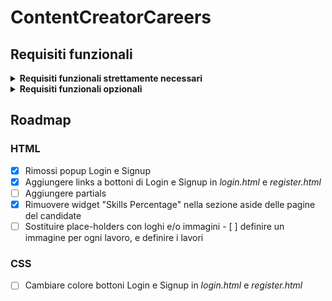 # ContentCreatorCareers

## Requisiti funzionali
<details>
  <summary><b>Requisiti funzionali strettamente necessari</b></summary>
  
1. **Autenticazione e autorizzazione degli utenti**
   - **Registrazione utente:** Permettere agli utenti di creare account (flussi separati per creatori di contenuti e aziende).
   - **Login/Logout:** Funzionalità di login e logout sicure.
   - **Gestione delle password:** Funzionalità di reset e modifica della password.

2. **Profili utente**
   - **Profili dei creatori di contenuti:**
     - Dettagli personali
     - Portfolio (video, articoli, link ai social media)
     - Capacità e competenze
     - Caricare il curriculum vitae
   - **Profili aziendali:**
     - Informazioni sull'azienda
     - Storico degli annunci di lavoro
     - Dettagli di contatto

3. **Annunci di lavoro**
   - **Pubblicazione di offerte di lavoro:** Le aziende possono creare, modificare e cancellare gli annunci di lavoro.
   - **Ricerca delle offerte di lavoro:** I creatori di contenuti possono cercare le offerte di lavoro utilizzando vari filtri (ad esempio, tipo di lavoro, posizione, retribuzione, competenze richieste).
   - **Dettagli del lavoro:** Descrizioni dettagliate del lavoro, requisiti e procedure di candidatura.

4. **Gestione delle candidature**
   - **Candidatura:** I creatori di contenuti possono candidarsi agli annunci di lavoro direttamente attraverso la piattaforma.
   - **Tracciamento delle candidature:** Le aziende possono tracciare e gestire le candidature ricevute.

5. **Sistema di notifica**
   - **Notifiche via e-mail:** Per gli annunci di lavoro, gli aggiornamenti delle candidature e le visualizzazioni dei profili.
   - **Notifiche all'interno dell'app:** per messaggi, raccomandazioni di lavoro e aggiornamenti sullo stato delle candidature.

6. **Dashboard dell'amministratore**
   - **Gestione degli utenti:** Gli amministratori possono gestire gli account dei creatori di contenuti e delle aziende.
   - **Gestione degli annunci di lavoro:** Gli amministratori possono monitorare e gestire gli annunci di lavoro.
   - **Generazione di report:** Analisi degli annunci di lavoro, dell'attività degli utenti e dei tassi di candidatura.
</details>

<details>
  <summary><b>Requisiti funzionali opzionali</b></summary>
  
1. **Ricerca avanzata e matching**
   - **Raccomandazioni di lavoro:** Raccomandazioni di lavoro personalizzate basate sui dettagli del profilo e sull'attività.
   - **Ricerche e avvisi salvati:** Gli utenti possono salvare le ricerche e impostare avvisi per le nuove offerte di lavoro.

2. **Caratteristiche sociali**
   - **Networking:** Permettono agli utenti di seguirsi a vicenda, di connettersi e di inviare messaggi all'interno della piattaforma.
   - **Feed di attività:** Un feed in cui gli utenti possono condividere aggiornamenti, articoli o risultati.
   - **Sostegno:** Gli utenti possono approvare le proprie competenze e lasciare raccomandazioni reciproche.

3. **Contenuti e risorse**
   - **Sezione blog/articoli:** Contenuti didattici, notizie sul settore e suggerimenti per i creatori di contenuti.
   - **Webinar/Workshops:** Integrazione per ospitare o linkare webinar e workshop relativi al settore.

4. **Caratteristiche aziendali avanzate**
   - **Employer Branding:** Permette alle aziende di migliorare il proprio profilo con video, foto e storie di successo.
   - **Recensioni sulle aziende:** I creatori di contenuti possono lasciare recensioni e valutazioni sulle aziende.

5. **Caratteristiche di monetizzazione**
   - **Elenco premium:** Offre opzioni di pubblicazione di offerte di lavoro premium per una migliore visibilità.
   - **Piani di abbonamento:** Diversi livelli di abbonamento per ulteriori funzionalità e visibilità.

6. **Analitica per gli utenti**
   - **Visioni del profilo:** Informazioni su chi ha visualizzato il proprio profilo.
   - **Approfondimenti sulle applicazioni:** Dati sul numero di candidature visualizzate, selezionate o rifiutate.

7. **Integrazioni**
   - **Integrazione con i social media:** Permette ai creatori di contenuti di collegare i loro account sui social media.
   - **Schede di lavoro di terze parti:** Integrazione con altre bacheche di annunci di lavoro per ottenere una portata più ampia.
   - **Gateway di pagamento:** Per piani di abbonamento e funzionalità premium.
</details>

## Roadmap
### HTML
- [x] Rimossi popup Login e Signup
- [X] Aggiungere links a bottoni di Login e Signup in *login.html* e *register.html*
- [ ] Aggiungere partials
- [X] Rimuovere widget "Skills Percentage" nella sezione aside delle pagine del candidate
- [ ] Sostituire place-holders con loghi e/o immagini
      - [ ] definire un immagine per ogni lavoro, e definire i lavori
### CSS
- [ ] Cambiare colore bottoni Login e Signup in *login.html* e *register.html*
